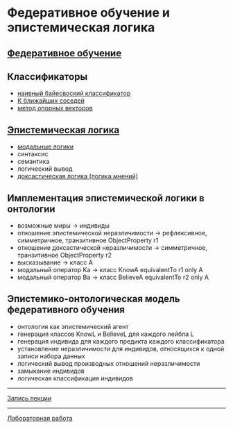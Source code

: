 # Федеративное обучение и эпистемическая логика

## [Федеративное обучение](https://en.wikipedia.org/wiki/Federated_learning)

## Классификаторы
- [наивный байесвоский классификатор](https://scikit-learn.org/stable/modules/naive_bayes.html)
- [К ближайших соседей](https://scikit-learn.org/stable/modules/generated/sklearn.neighbors.KNeighborsClassifier.html#sklearn.neighbors.KNeighborsClassifier)
- [метод опорных векторов](https://scikit-learn.org/stable/modules/svm.html#svm-classification)

## [Эпистемическая логика](https://en.wikipedia.org/wiki/Epistemic_modal_logic)
- [модальные логики](https://en.wikipedia.org/wiki/Modal_logic)
- cинтаксис
- cемантика
- логический вывод
- [доксастическая логика (логика мнений)](https://en.wikipedia.org/wiki/Doxastic_logic)

## Имплементация эпистемической логики в онтологии
- возможные миры -> индивиды
- отношение эпистемической неразличимости -> рефлексивное, симметричное, транзитивное ObjectProperty r1
- отношение доксастической неразличимости -> симметричное, транзитивное ObjectProperty r2
- высказывание -> класс A
- модальный оператор Ka -> класс KnowA equivalentTo r1 only A
- модальный оператор Ba -> класс BelieveA equivalentTo r2 only A

## Эпистемико-онтологическая модель федеративного обучения
- онтология как эпистемический агент
- генерация классов KnowL и BelieveL для каждого лейбла L
- генерация индивида для каждого предикта каждого классификатора
- установление неразличимости для индивидов, относящихся к одной записи набора данных
- логический вывод производных отношений неразличимости
- замыкание индивидов
- логическая классификация индивидов

---
[Запись лекции](https://youtu.be/zARpf-_PDSo)

---
[Лабораторная работа](https://github.com/ldrbmrtv/hybrid_ai_course/blob/main/el/task.md)
